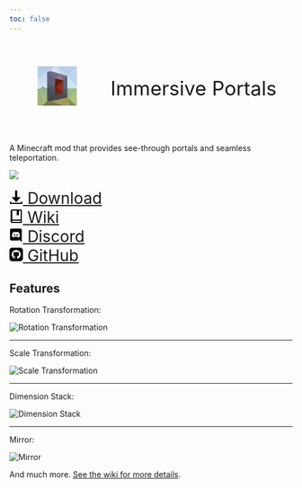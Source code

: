 ```yaml
---
toc: false
---
```



<div style="font-size:2.5em;display:flex;align-items:center;"><figure><img src="/images/immptl.png" style="width:2em;height:2em;margin:10px;margin-right:20px"></figure>     Immersive Portals</div>

A Minecraft mod that provides see-through portals and seamless teleportation.

![](https://i.loli.net/2021/09/30/chHMG45dsnZNqep.png)


[<div style="font-size: 2.0em"><svg xmlns="http://www.w3.org/2000/svg" width="24" height="24" viewBox="0 0 24 24"><path d="M12 21l-8-9h6v-12h4v12h6l-8 9zm9-1v2h-18v-2h-2v4h22v-4h-2z"/></svg> Download</div>](./Download.html)          [<div style="font-size: 2.0em"><svg width="24" height="24" xmlns="http://www.w3.org/2000/svg" fill-rule="evenodd" clip-rule="evenodd"><path d="M22 24h-17c-1.657 0-3-1.343-3-3v-18c0-1.657 1.343-3 3-3h17v24zm-2-4h-14.505c-1.375 0-1.375 2 0 2h14.505v-2zm0-18h-3v9l-2-1.547-2 1.547v-9h-8v16h15v-16z"/></svg> Wiki</div>](./wiki/)          [<div style="font-size: 2.0em"><svg width="24" height="24" xmlns="http://www.w3.org/2000/svg" fill-rule="evenodd" clip-rule="evenodd"><path d="M19.54 0c1.356 0 2.46 1.104 2.46 2.472v21.528l-2.58-2.28-1.452-1.344-1.536-1.428.636 2.22h-13.608c-1.356 0-2.46-1.104-2.46-2.472v-16.224c0-1.368 1.104-2.472 2.46-2.472h16.08zm-4.632 15.672c2.652-.084 3.672-1.824 3.672-1.824 0-3.864-1.728-6.996-1.728-6.996-1.728-1.296-3.372-1.26-3.372-1.26l-.168.192c2.04.624 2.988 1.524 2.988 1.524-1.248-.684-2.472-1.02-3.612-1.152-.864-.096-1.692-.072-2.424.024l-.204.024c-.42.036-1.44.192-2.724.756-.444.204-.708.348-.708.348s.996-.948 3.156-1.572l-.12-.144s-1.644-.036-3.372 1.26c0 0-1.728 3.132-1.728 6.996 0 0 1.008 1.74 3.66 1.824 0 0 .444-.54.804-.996-1.524-.456-2.1-1.416-2.1-1.416l.336.204.048.036.047.027.014.006.047.027c.3.168.6.3.876.408.492.192 1.08.384 1.764.516.9.168 1.956.228 3.108.012.564-.096 1.14-.264 1.74-.516.42-.156.888-.384 1.38-.708 0 0-.6.984-2.172 1.428.36.456.792.972.792.972zm-5.58-5.604c-.684 0-1.224.6-1.224 1.332 0 .732.552 1.332 1.224 1.332.684 0 1.224-.6 1.224-1.332.012-.732-.54-1.332-1.224-1.332zm4.38 0c-.684 0-1.224.6-1.224 1.332 0 .732.552 1.332 1.224 1.332.684 0 1.224-.6 1.224-1.332 0-.732-.54-1.332-1.224-1.332z"/></svg> Discord</div>](https://discord.gg/BZxgURK)          [<div style="font-size: 2.0em"><svg xmlns="http://www.w3.org/2000/svg" width="24" height="24" viewBox="0 0 24 24"><path d="M19 0h-14c-2.761 0-5 2.239-5 5v14c0 2.761 2.239 5 5 5h14c2.762 0 5-2.239 5-5v-14c0-2.761-2.238-5-5-5zm-4.466 19.59c-.405.078-.534-.171-.534-.384v-2.195c0-.747-.262-1.233-.55-1.481 1.782-.198 3.654-.875 3.654-3.947 0-.874-.312-1.588-.823-2.147.082-.202.356-1.016-.079-2.117 0 0-.671-.215-2.198.82-.64-.18-1.324-.267-2.004-.271-.68.003-1.364.091-2.003.269-1.528-1.035-2.2-.82-2.2-.82-.434 1.102-.16 1.915-.077 2.118-.512.56-.824 1.273-.824 2.147 0 3.064 1.867 3.751 3.645 3.954-.229.2-.436.552-.508 1.07-.457.204-1.614.557-2.328-.666 0 0-.423-.768-1.227-.825 0 0-.78-.01-.055.487 0 0 .525.246.889 1.17 0 0 .463 1.428 2.688.944v1.489c0 .211-.129.459-.528.385-3.18-1.057-5.472-4.056-5.472-7.59 0-4.419 3.582-8 8-8s8 3.581 8 8c0 3.533-2.289 6.531-5.466 7.59z"/></svg> GitHub</div>](https://github.com/qouteall/ImmersivePortalsMod)



## Features

Rotation Transformation:

![Rotation Transformation](https://s2.loli.net/2022/04/06/oLOAb38Qe1CNXiS.png)

---

Scale Transformation:

![Scale Transformation](https://i.loli.net/2021/05/12/EHldX9er2OqGULj.png)

---

Dimension Stack:

![Dimension Stack](https://i.loli.net/2021/05/12/59hx6vYgPqtVUuM.png)

---

Mirror:

![Mirror](https://i.loli.net/2021/05/12/fHrWgLM1wEpv2dQ.png)

And much more. [See the wiki for more details](./wiki/).


